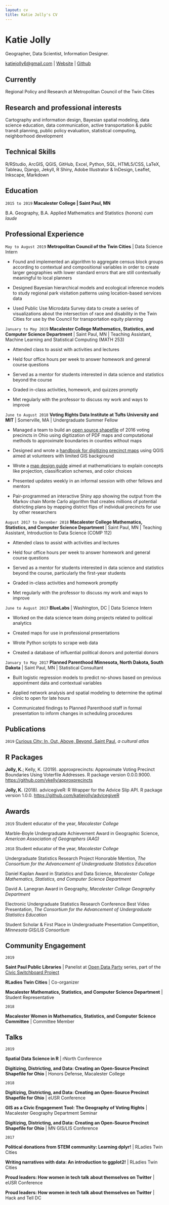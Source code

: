 ```yaml
---
layout: cv
title: Katie Jolly's CV
---
```

# Katie Jolly

Geographer, Data Scientist, Information Designer.

<div id="webaddress">
<a href="mailto:katiejolly6@gmail.com">katiejolly6@gmail.com</a>
| <a href="http://www.katiejolly.io">Website</a> | <a href="https://github.com/katiejolly">Github</a>
</div>


## Currently

Regional Policy and Research at Metropolitan Council of the Twin Cities


## Research and professional interests

Cartography and information design, Bayesian spatial modeling, data science education, data communication, active transportation & public transit planning, public policy evaluation, statistical computing, neighborhood development

## Technical Skills

R/RStudio, ArcGIS, QGIS, GitHub, Excel, Python, SQL, HTML5/CSS, LaTeX, Tableau,
Django, Jekyll, R Shiny, Adobe Illustrator & InDesign, Leaflet, Inkscape, Markdown


## Education

`2015 to 2019`
**Macalester College | Saint Paul, MN**

B.A. Geography, B.A. Applied Mathematics and Statistics (honors) *cum laude*

## Professional Experience

`May to August 2019`
**Metropolitan Council of the Twin Cities** | Data Science Intern

* Found and implemented an algorithm to aggregate census block groups according to contextual and compositional variables in order to create larger geographies with lower standard errors that are still contextually meaningful to local planners

* Designed Bayesian hierarchical models and ecological inference models to study regional park visitation patterns using location-based services data

* Used Public Use Microdata Survey data to create a series of visualizations about the intersection of race and disability in the Twin Cities for use by the Council for transportation equity planning

`January to May 2019`
**Macalester College Mathematics, Statistics, and Computer Science Department** | Saint Paul, MN | Teaching Assistant, Machine Learning and Statistical Computing (MATH 253)

* Attended class to assist with activities and lectures

* Held four office hours per week to answer homework and general course questions

* Served as a mentor for students interested in data science and statistics beyond the course

* Graded in-class activities, homework, and quizzes promptly

* Met regularly with the professor to discuss my work and ways to improve

`June to August 2018`
**Voting Rights Data Institute at Tufts University and MIT** | Somerville, MA | Undergraduate Summer Fellow

* Managed a team to build an [open source shapefile](https://github.com/mggg/ohio-precincts) of 2016 voting precincts in
Ohio using digitization of PDF maps and computational methods to approximate
boundaries in counties without maps

* Designed and wrote a [handbook for digitizing precinct maps](https://www.katiejolly.io/pdf/digitizing_guide.pdf) using QGIS aimed at volunteers with limited GIS background

* Wrote a [map design guide](https://www.katiejolly.io/pdf/VRDI%20Map%20Guide.pdf) aimed at mathematicians to explain concepts like projection, classification schemes, and color choices

* Presented updates weekly in an informal session with other fellows and mentors

* Pair-programmed an interactive Shiny app showing the output from the Markov chain Monte Carlo algorithm that creates millions of potential districting plans by mapping district flips of individual precincts for use by other researchers

`August 2017 to December 2018`
**Macalester College Mathematics, Statistics, and Computer Science Department** | Saint Paul, MN | Teaching Assistant, Introduction to Data Science (COMP 112)

* Attended class to assist with activities and lectures

* Held four office hours per week to answer homework and general course questions

* Served as a mentor for students interested in data science and statistics beyond the course, particularly the first-year students

* Graded in-class activities and homework promptly

* Met regularly with the professor to discuss my work and ways to improve

`June to August 2017`
**BlueLabs** | Washington, DC | Data Science Intern

* Worked on the data science team doing projects related to political analytics

* Created maps for use in professional presentations

* Wrote Python scripts to scrape web data

* Created a database of influential political donors and potential donors

`January to May 2017`
**Planned Parenthood Minnesota, North Dakota, South Dakota** | Saint Paul, MN | Statistical Consultant

* Built logistic regression models to predict no-shows based on previous appointment data and contextual variables

* Applied network analysis and spatial modeling to determine the optimal clinic to open for late hours

* Communicated findings to Planned Parenthood staff in formal presentation to inform changes in scheduling procedures

## Publications

`2019`
[Curious City: In, Out, Above, Beyond, Saint Paul](https://issuu.com/maccarto/docs/curiouscity), *a cultural atlas*

## R Packages

**Jolly, K.**; Kelly, K. (2019). approxprecincts: Approximate Voting Precinct Boundaries Using Voterfile Addresses. R package version 0.0.0.9000. https://github.com/ykelly/approxprecincts

**Jolly, K.** (2018). advicegiveR: R Wrapper for the Advice Slip API. R package version 1.0.0. https://github.com/katiejolly/advicegiveR


## Awards

`2019`
Student educator of the year, *Macalester College*

Marble-Boyle Undergraduate Achievement Award in Geographic Science, *American Association of Geographers (AAG)*

`2018`
Student educator of the year, *Macalester College*

Undergraduate Statistics Research Project Honorable Mention, *The Consortium for the Advancement of Undergraduate Statistics Education*

Daniel Kaplan Award in Statistics and Data Science, *Macalester College Mathematics, Statistics, and Computer Science Department*

David A. Lanegran Award in Geography, *Macalester College Geography Department*

Electronic Undergraduate Statistics Research Conference Best Video Presentation, *The Consortium for the Advancement of Undergraduate Statistics Education*

Student Scholar & First Place in Undergraduate Presentation Competition, *Minnesota GIS/LIS Consortium*


## Community Engagement

`2019`

**Saint Paul Public Libraries** | Panelist at [Open Data Party](https://sppl.bibliocommons.com/events/5ce847c82e1cc62600792065) series, part of the [Civic Switchboard Project](https://civic-switchboard.github.io/)

**RLadies Twin Cities** | Co-organizer

**Macalester Mathematics, Statistics, and Computer Science Department** | Student Representative

`2018`

**Macalester Women in Mathematics, Statistics, and Computer Science Committee** | Committee Member


## Talks

`2019`

**Spatial Data Science in R** | rNorth Conference

**Digitizing, Districting, and Data: Creating an Open-Source Precinct
Shapefile for Ohio** | Honors Defense, Macalester College

`2018`

**Digitizing, Districting, and Data: Creating an Open-Source Precinct
Shapefile for Ohio** | eUSR Conference

**GIS as a Civic Engagement Tool: The Geography of Voting Rights** | Macalester Geography Department Seminar

**Digitizing, Districting, and Data: Creating an Open-Source Precinct
Shapefile for Ohio** | MN GIS/LIS Conference

`2017`

**Political donations from STEM community: Learning dplyr!** | RLadies Twin Cities

**Writing narratives with data: An introduction to ggplot2!** | RLadies Twin Cities

**Proud leaders: How women in tech talk about themselves on Twitter** | eUSR Conference

**Proud leaders: How women in tech talk about themselves on Twitter** | Hack and Tell DC
